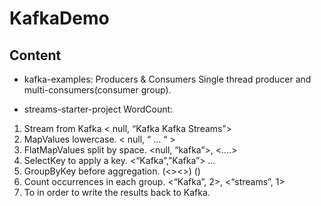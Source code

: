 # KafkaDemo

## Content
- kafka-examples: Producers & Consumers
Single thread producer and multi-consumers(consumer group).

- streams-starter-project
WordCount:
1. Stream from Kafka     < null, “Kafka Kafka Streams”>
2. MapValues lowercase.  < null, “ … “ >
3. FlatMapValues split by space. <null, “kafka”>, <....>
4. SelectKey to apply a key.  <“Kafka”,”Kafka”> …
5. GroupByKey before aggregation. (<><>) ()
6. Count occurrences in each group. <“Kafka”, 2>, <“streams”, 1>
7. To in order to write the results back to Kafka.